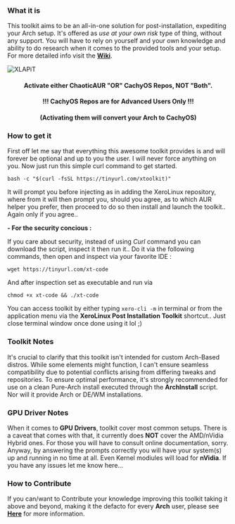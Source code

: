 ### What it is

This toolkit aims to be an all-in-one solution for post-installation, expediting your Arch setup. It's offered as *use at your own risk* type of thing, without any support. You will have to rely on yourself and your own knowledge and ability to do research when it comes to the provided tools and your setup. For more detailed info visit the [**Wiki**](https://github.com/xerolinux/xlapit-cli/wiki).

![XLAPiT](https://i.imgur.com/JuWceYE.png)

<div align="center">

#### Activate either ChaoticAUR "OR" CachyOS Repos, NOT "Both".

#### !!! CachyOS Repos are for Advanced Users Only !!! <br />
#### (Activating them will convert your Arch to CachyOS)

</div>

### How to get it

First off let me say that everything this awesome toolkit provides is and will forever be optional and up to you the user. I will never force anything on you. Now just run this simple curl command to get started.

```
bash -c "$(curl -fsSL https://tinyurl.com/xtoolkit)"
```

It will prompt you before injecting as in adding the XeroLinux repository, where from it will then prompt you, should you agree, as to which AUR helper you prefer, then proceed to do so then install and launch the toolkit.. Again only if you agree..

**- For the security concious :**

If you care about security, instead of using _Curl_ command you can download the script, inspect it then run it.. Do it via the following commands, then open and inspect via your favorite IDE :
```
wget https://tinyurl.com/xt-code
```
And after inspection set as executable and run via
```
chmod +x xt-code && ./xt-code
```

You can access toolkit by either typing `xero-cli -m` in terminal or from the application menu via the **XeroLinux Post Installation Toolkit** shortcut.. Just close terminal window once done using it lol ;)

### Toolkit Notes

It's crucial to clarify that this toolkit isn't intended for custom Arch-Based distros. While some elements might function, I can't ensure seamless compatibility due to potential conflicts arising from differing tweaks and repositories. To ensure optimal performance, it's strongly recommended for use on a clean Pure-Arch install executed through the **ArchInstall** script. Nor will it provide Arch or DE/WM installations.

### GPU Driver Notes

When it comes to **GPU Drivers**, toolkit cover most common setups. There is a caveat that comes with that, it currently does **NOT** cover the AMD/nVidia Hybrid ones. For those you will have to consult online documentation, sorry. Anyway, by answering the prompts correctly you will have your system(s) up and running in no time at all. Even Kernel modiules will load for **nVidia**. If you have any issues let me know here...

### How to Contribute

If you can/want to Contribute your knowledge improving this toolkit taking it above and beyond, making it the defacto for every **Arch** user, please see [**Here**](https://github.com/xerolinux/xlapit-cli/wiki/User-Contribution) for more information.
